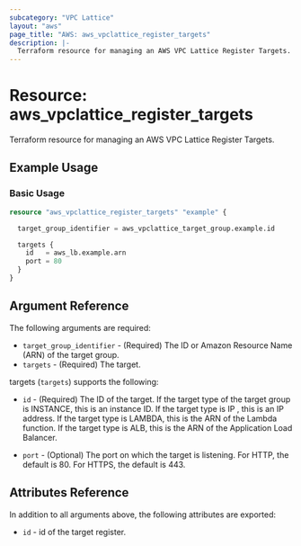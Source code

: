 ```yaml
---
subcategory: "VPC Lattice"
layout: "aws"
page_title: "AWS: aws_vpclattice_register_targets"
description: |-
  Terraform resource for managing an AWS VPC Lattice Register Targets.
---
```


# Resource: aws_vpclattice_register_targets

Terraform resource for managing an AWS VPC Lattice Register Targets.

## Example Usage

### Basic Usage

```terraform
resource "aws_vpclattice_register_targets" "example" {

  target_group_identifier = aws_vpclattice_target_group.example.id

  targets {
    id   = aws_lb.example.arn
    port = 80
  }
}
```

## Argument Reference

The following arguments are required:

- `target_group_identifier` - (Required) The ID or Amazon Resource Name (ARN) of the target group.
- `targets` - (Required) The target.

targets (`targets`) supports the following:

- `id` - (Required) The ID of the target. If the target type of the target group is INSTANCE, this is an instance ID. If the target type is IP , this is an IP address. If the target type is LAMBDA, this is the ARN of the Lambda function. If the target type is ALB, this is the ARN of the Application Load Balancer.

- `port` - (Optional) The port on which the target is listening. For HTTP, the default is 80. For HTTPS, the default is 443.

## Attributes Reference

In addition to all arguments above, the following attributes are exported:

- `id` - id of the target register.
